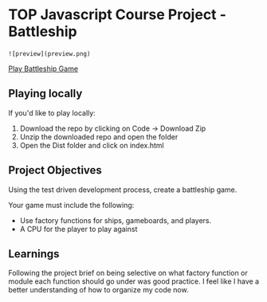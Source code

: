 # TOP Javascript Course Project - Battleship

    ![preview](preview.png)

[Play Battleship Game](emhng.github.io/odin-battleship/)

## Playing locally

If you'd like to play locally:

1. Download the repo by clicking on Code -> Download Zip
2. Unzip the downloaded repo and open the folder
3. Open the Dist folder and click on index.html

## Project Objectives

Using the test driven development process, create a battleship game.

Your game must include the following:

- Use factory functions for ships, gameboards, and players.
- A CPU for the player to play against

## Learnings

Following the project brief on being selective on what factory function or module each function should go under was good practice. I feel like I have a better understanding of how to organize my code now.
